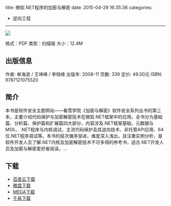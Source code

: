 title: 微软.NET程序的加密与解密
date: 2015-04-29 16:35:36
categories:
  - 逆向工程
---

![](http://img3.douban.com/lpic/s5956955.jpg)

格式：PDF
类型：扫描版
大小：12.4M

<!--more-->

## 出版信息 ##

作者: 单海波 / 王坤峰 / 李晓峰 
出版年: 2008-11
页数: 339
定价: 49.00元
ISBN: 9787121075520

## 简介 ##

本书是软件安全主题网站——看雪学院《加密与解密》软件安全系列丛书的第三本，主要介绍代码保护与加密解密技术在微软.NET框架中的应用。全书分为基础篇、分析篇、保护篇和扩展篇四大部分，内容涉及.NET框架基础、元数据与MSIL、.NET程序与内核调试、主流代码保护及其逆向技术、非托管API应用、64位.NET程序调试等。本书的层次循序渐进，难度深入浅出，且注重实例分析，是软件开发人员了解.NET内核及加密解密技术不可多得的参考书，适合.NET开发人员及加密与解密爱好者阅读。...

## 下载 ##

* [百度云下载](http://pan.baidu.com/s/1o6A6zFG)
* [微盘下载](http://vdisk.weibo.com/s/aADaW4YROVTzj)
* [MEGA下载](https://mega.co.nz/#!SdkR0DrB!KN_-pDbJXWkdkUEI1kxwL_s1A2vb8h94KVGFBnZDMLQ)
* [千易下载](http://1000eb.com/1ggic)
